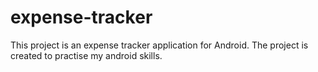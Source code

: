 # expense-tracker

This project is an expense tracker application for Android.
The project is created to practise my android skills.
